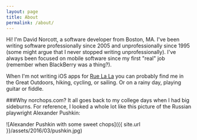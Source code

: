 ```yaml
---
layout: page
title: About
permalink: /about/
---
```


Hi! I'm David Norcott, a software developer from Boston, MA. I've been writing software professionally since 2005 and unprofessionally since 1995 (some might argue that I never stopped writing unprofessionally). I've always been focused on mobile software since my first "real" job (remember when BlackBerry was a thing?).

When I'm not writing iOS apps for [Rue La La](http://www.ruelala.com/) you can probably find me in the Great Outdoors, hiking, cycling, or sailing. Or on a rainy day, playing guitar or fiddle.

###Why norchops.com?
It all goes back to my college days when I had big sideburns. For reference, I looked a whole lot like this picture of the Russian playwright Alexander Pushkin:

![Alexander Pushkin with some sweet chops]({{ site.url }}/assets/2016/03/pushkin.jpg)
